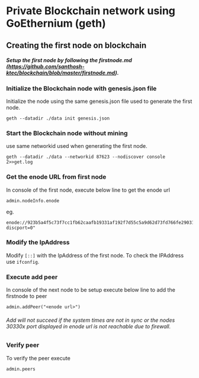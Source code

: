 # Private Blockchain network using GoEthernium (geth)

## Creating the first node on blockchain

##### Setup the first node by following the firstnode.md (https://github.com/santhosh-ktec/blockchain/blob/master/firstnode.md).

###  Initialize the Blockchain node with genesis.json file

Initialize the node using the same genesis.json file used to generate the first node. 
```
geth --datadir ./data init genesis.json
```

### Start the Blockchain node without mining

use same networkid used when generating the first node.

```
geth --datadir ./data --networkid 87623 --nodiscover console 2>>get.log
```
### Get the enode URL from first node

In console of the first node, execute below line to get the enode url 
```
admin.nodeInfo.enode
```
eg.
```
enode://923b5a4f5c73f7cc1fb62caafb19331af192f7d55c5a9d62d73fd766fe290317a40a28e2555a5a1462ed5d057367a7ff0cc6b472ff56607908035641a807b5eb@[::]:30303?discport=0"
```

### Modify the IpAddress
Modify ```[::]``` with the IpAddress of the first node. To check the IPAddress use ```ifconfig```.

### Execute add peer
In console of the next node to be setup execute below line to add the firstnode to peer 

```
admin.addPeer("<enode url>")
```
######  Add will not succeed if the system times are not in sync or the nodes 30330x port displayed in enode url is not reachable due to firewall.

### Verify peer

To verify the peer execute
```
admin.peers
```